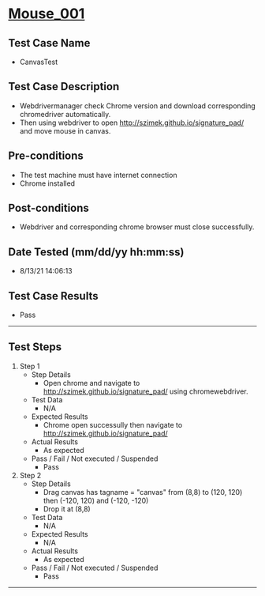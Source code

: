 # [Mouse_001](https://github.com/bonigarcia/webdrivermanager-examples/tree/master/src/test/java/io/github/bonigarcia/wdm/test/mouse/CanvasTest.java)
## Test Case Name
* CanvasTest
## Test Case Description
* Webdrivermanager check Chrome version and download corresponding chromedriver automatically.
* Then using webdriver to open http://szimek.github.io/signature_pad/ and move mouse in canvas.
## Pre-conditions
* The test machine must have internet connection
* Chrome installed
## Post-conditions
* Webdriver and corresponding chrome browser must close successfully.
## Date Tested (mm/dd/yy hh:mm:ss)
* 8/13/21 14:06:13
## Test Case Results
* Pass
---
## Test Steps
1. Step 1
	* Step Details
		* Open chrome and navigate to http://szimek.github.io/signature_pad/ using chromewebdriver.
	* Test Data
		* N/A
	* Expected Results
		* Chrome open successully then navigate to http://szimek.github.io/signature_pad/
	* Actual Results
		* As expected
	* Pass / Fail / Not executed / Suspended
		* Pass
2. Step 2
	* Step Details
		* Drag canvas has tagname = "canvas" from (8,8) to (120, 120) then (-120, 120) and (-120, -120)
		* Drop it at (8,8)
	* Test Data
		* N/A
	* Expected Results
		* N/A
	* Actual Results
		* As expected
	* Pass / Fail / Not executed / Suspended
		* Pass
---
